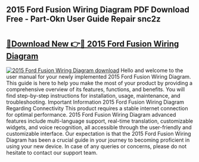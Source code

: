 ## 2015 Ford Fusion Wiring Diagram PDF Download Free - Part-Okn User Guide Repair snc2z

# <h2><a href="http://dfse70.blite.top/?on=2015+Ford+Fusion+Wiring+Diagram">🔗Download New 👉🔴 2015 Ford Fusion Wiring Diagram</a></h2>

[![2015 Ford Fusion Wiring Diagram download](https://i.imgur.com/lujVjoI.png)](http://dfse70.blite.top/?on=2015+Ford+Fusion+Wiring+Diagram)
Hello and welcome to the user manual for your newly implemented 2015 Ford Fusion Wiring Diagram. This guide is here to help you make the most of your product by providing a comprehensive overview of its features, functions, and benefits. You will find step-by-step instructions for installation, usage, maintenance, and troubleshooting. Important Information 2015 Ford Fusion Wiring Diagram Regarding Connectivity This product requires a stable internet connection for optimal performance. 2015 Ford Fusion Wiring Diagram advanced features include multi-language support, real-time translation, customizable widgets, and voice recognition, all accessible through the user-friendly and customizable interface. Our expectation is that the 2015 Ford Fusion Wiring Diagram has been a crucial guide in your journey to becoming proficient in using your new device. In case of any queries or concerns, please do not hesitate to contact our support team.
